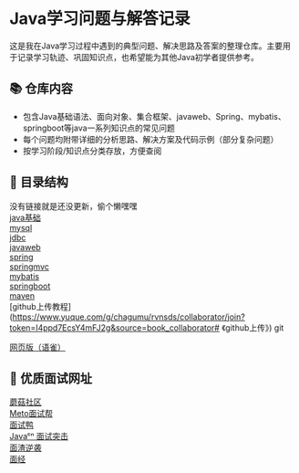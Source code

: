# Java学习问题与解答记录

这是我在Java学习过程中遇到的典型问题、解决思路及答案的整理仓库。主要用于记录学习轨迹、巩固知识点，也希望能为其他Java初学者提供参考。


## 📚 仓库内容

- 包含Java基础语法、面向对象、集合框架、javaweb、Spring、mybatis、springboot等java一系列知识点的常见问题
- 每个问题均附带详细的分析思路、解决方案及代码示例（部分复杂问题）
- 按学习阶段/知识点分类存放，方便查阅

## 📂 目录结构

没有链接就是还没更新，偷个懒嘿嘿<br>
[java基础](Systematic-learning/java%E5%9F%BA%E7%A1%80.md)<br>
[mysql](Systematic-learning/mysql.md)<br>
[jdbc](Systematic-learning/jdbc.md)<br>
[javaweb](Systematic-learning/javaweb.md)<br>
[spring](Systematic-learning/spring.md)<br>
[springmvc](Systematic-learning/springmv.md)<br>
[mybatis](Systematic-learning/springmv.md)<br>
[springboot](Systematic-learning/springmv.md)<br>
[maven](Systematic-learning/springmv.md)<br>
[github上传教程](https://www.yuque.com/g/chagumu/rvnsds/collaborator/join?token=I4ppd7EcsY4mFJ2g&source=book_collaborator# 《github上传》)
git<br>

[网页版（语雀）](https://www.yuque.com/g/chagumu/sh3gmd/collaborator/join?token=YDLQOi2yt5CPlLRA&source=book_collaborator#)

## 🔗 优质面试网址

[蘑菇社区](https://www.moguit.cn/code)<br>
[Meto面试帮](https://v.metost.com/#/chat)<br>
[面试鸭](https://www.mianshiya.com/)<br>
[Javaᶜⁿ 面试突击](https://www.javacn.site/interview/net/)<br>
[面渣逆袭](https://javabetter.cn/sidebar/sanfene/nixi.html)<br>
[面经](https://www.yuque.com/njoptzza/ek5uzd/gr4mp4q8x58801fg)<br>
